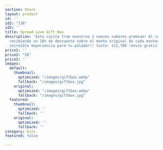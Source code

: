 ```yaml
---
section: Store
layout: product
id: ''
id2: "136"
id3: ''
title: Spread Love Gift Box
description: 'Esta cajita trae nuestros 2 nuevos sabores premium! Al comprarla estarás
  recibiendo un 10% de descuento sobre el monto original de cada mantequilla y una
  increíble experiencia para tu paladar!! Costo: ¢11,700 (envío gratis). '
price1: ''
price2: "20"
price3: ''
images:
  default:
    thumbnail:
      optimized: "/images/giftbox.webp"
      fallback: "/images/giftbox.jpg"
    original:
      optimized: "/images/giftbox.webp"
      fallback: "/images/giftbox.jpg"
  featured:
    thumbnail:
      optimized: ''
      fallback: ''
    original:
      optimized: ''
      fallback: ''
category: kits
featured: false

---
```

